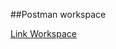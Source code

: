 ##Postman workspace

[Link Workspace](https://www.getpostman.com/collections/362b6cf249fccff67b13)

